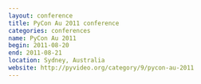 ```yaml
---
layout: conference
title: PyCon Au 2011 conference
categories: conferences
name: PyCon Au 2011
begin: 2011-08-20
end: 2011-08-21
location: Sydney, Australia
website: http://pyvideo.org/category/9/pycon-au-2011
---
```

